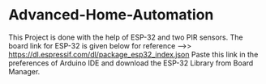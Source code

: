 # Advanced-Home-Automation
This Project is done with the help of ESP-32 and two PIR sensors.
The board link for ESP-32 is given below for reference  -->> https://dl.espressif.com/dl/package_esp32_index.json
Paste this link in the preferences of Arduino IDE and download the ESP-32 Library from Board Manager.
